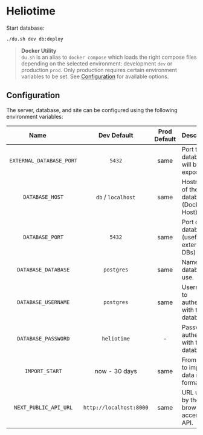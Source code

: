 # Heliotime

<!-- TODO: add getting started, deploy, etc.-->

Start database:

```sh
./du.sh dev db:deploy
```

> **Docker Utility** <br>
> `du.sh` is an alias to `docker compose` which loads the right compose files depending on the selected environment:
> development `dev` or production `prod`. Only production requires certain environment variables to be set.
> See [Configuration](#configuration) for available options.

## Configuration

The server, database, and site can be configured using the following environment variables:

| <div style="width:150px">Name</div> |       Dev Default       | Prod Default | Description                                     |
| :---------------------------------: | :---------------------: | :----------: | :---------------------------------------------- |
|      `EXTERNAL_DATABASE_PORT`       |         `5432`          |     same     | Port the database will be exposed at.           |
|           `DATABASE_HOST`           |   `db` / `localhost`    |     same     | Hostname of the database. (Docker / Host)       |
|           `DATABASE_PORT`           |         `5432`          |     same     | Port of the database. (useful for external DBs) |
|         `DATABASE_DATABASE`         |       `postgres`        |     same     | Name of the database to use.                    |
|         `DATABASE_USERNAME`         |       `postgres`        |     same     | Username to authenticate with the database.     |
|         `DATABASE_PASSWORD`         |       `heliotime`       |      -       | Password to authenticate with the database.     |
|           `IMPORT_START`            |      now - 30 days      |     same     | From when to import data in ISO format.         |
|        `NEXT_PUBLIC_API_URL`        | `http://localhost:8000` |     same     | URL used by the browser to access the API.      |
